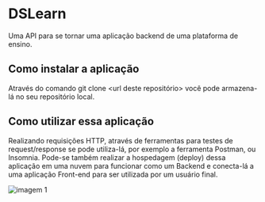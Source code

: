 # DSLearn
Uma API para se tornar uma aplicação backend de uma plataforma de ensino.

## Como instalar a aplicação
Através do comando git clone <url deste repositório> você pode armazena-lá no seu repositório local.

## Como utilizar essa aplicação
Realizando requisições HTTP, através de ferramentas para testes de request/response se pode utiliza-lá, por exemplo a ferramenta Postman, ou Insomnia.
Pode-se também realizar a hospedagem (deploy) dessa aplicação em uma nuvem para funcionar como um Backend e conecta-lá a uma aplicação Front-end para ser utilizada por um usuário final.

![imagem 1](https://metodoprogramar.com.br/wp-content/webp-express/webp-images/uploads/2021/09/Design-sem-nomeOs-8-melhores-IDEs-para-voce-programar-em-Java.jpg.webp)
